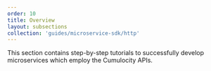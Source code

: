 ```yaml
---
order: 10
title: Overview
layout: subsections
collection: 'guides/microservice-sdk/http'
---
```


This section contains step-by-step tutorials to successfully develop microservices which employ the Cumulocity APIs. 
